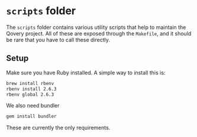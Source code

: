 # `scripts` folder

The `scripts` folder contains various utility scripts that help to
maintain the Qovery project. All of these are exposed through the `Makefile`,
and it should be rare that you have to call these directly.

## Setup

Make sure you have Ruby installed. A simple way to install this is:

```bash
brew install rbenv
rbenv install 2.6.3
rbenv global 2.6.3
```

We also need bundler

```bash
gem install bundler
```

These are currently the only requirements.
